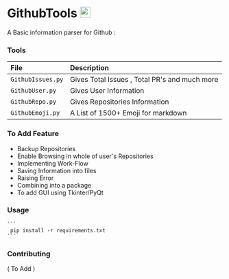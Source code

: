 GithubTools  <img src = "https://upload.wikimedia.org/wikipedia/commons/thumb/9/91/Octicons-mark-github.svg/500px-Octicons-mark-github.svg.png" height = "25" width="25" >
==========================================================================================================================================================================

A Basic information parser for Github :

### Tools
 | File | Description |
 | :--- | :----- |
 |  `GithubIssues.py` | Gives Total Issues , Total PR's and much more |
 | `GithubUser.py` | Gives User Information |
 | `GithubRepo.py` | Gives Repositories Information |
 | `GithubEmoji.py` | A List of 1500+ Emoji for markdown |

### To Add Feature
 * Backup Repositories
 * Enable Browsing in whole of user's Repositories
 * Implementing Work-Flow
 * Saving Information into files
 * Raising Error
 * Combining into a package
 * To add GUI using Tkinter/PyQt

### Usage
    ```
     pip install -r requirements.txt
    ```

### Contributing
 ( To Add )
